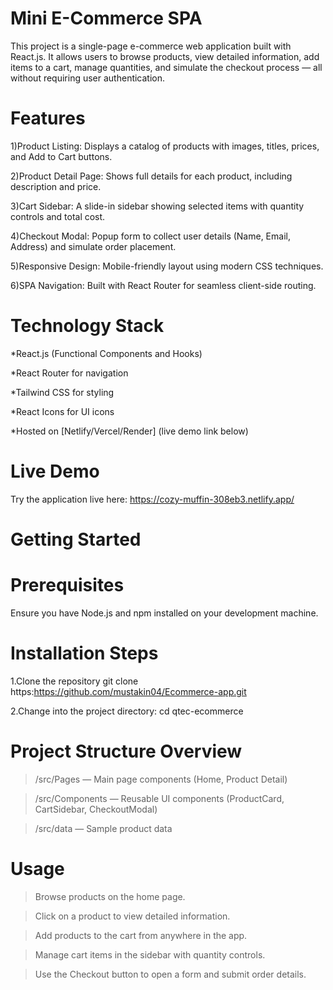 # Mini E-Commerce SPA

This project is a single-page e-commerce web application built with React.js. It allows users to browse products, view detailed information, add items to a cart, manage quantities, and simulate the checkout process — all without requiring user authentication.

# Features

1)Product Listing: Displays a catalog of products with images, titles, prices, and Add to Cart buttons.

2)Product Detail Page: Shows full details for each product, including description and price.

3)Cart Sidebar: A slide-in sidebar showing selected items with quantity controls and total cost.

4)Checkout Modal: Popup form to collect user details (Name, Email, Address) and simulate order placement.

5)Responsive Design: Mobile-friendly layout using modern CSS techniques.

6)SPA Navigation: Built with React Router for seamless client-side routing.

# Technology Stack
 *React.js (Functional Components and Hooks)

 *React Router for navigation

 *Tailwind CSS for styling

 *React Icons for UI icons

 *Hosted on [Netlify/Vercel/Render] (live demo link below)

 # Live Demo
Try the application live here:
https://cozy-muffin-308eb3.netlify.app/

# Getting Started
# Prerequisites
Ensure you have Node.js and npm installed on your development machine.

# Installation Steps
1.Clone the repository
git clone https:https://github.com/mustakin04/Ecommerce-app.git

2.Change into the project directory: cd qtec-ecommerce

# Project Structure Overview
> /src/Pages — Main page components (Home, Product Detail)

> /src/Components — Reusable UI components (ProductCard, CartSidebar, CheckoutModal)

> /src/data — Sample product data

# Usage
> Browse products on the home page.

> Click on a product to view detailed information.

> Add products to the cart from anywhere in the app.

> Manage cart items in the sidebar with quantity controls.

> Use the Checkout button to open a form and submit order details.






